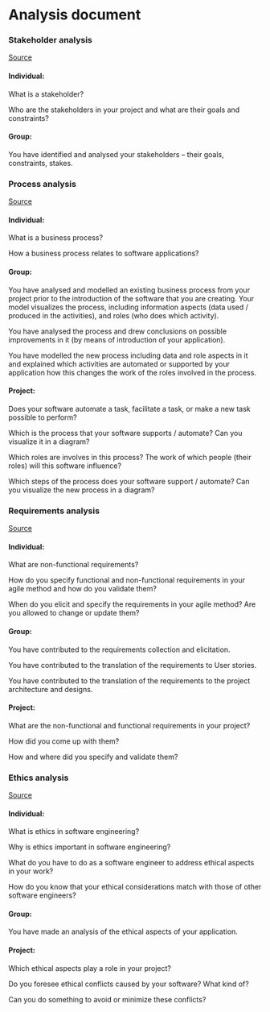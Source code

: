 # Analysis document
### Stakeholder analysis
[Source](https://fhict.instructure.com/courses/13025/pages/stakeholder-analysis-who-has-a-stake-in-the-project-and-in-the-software?module_item_id=916361)
#### Individual:
What is a stakeholder?

Who are the stakeholders in your project and what are their goals and constraints?


#### Group:
You have identified and analysed your stakeholders – their goals, constraints, stakes.

### Process analysis
[Source](https://fhict.instructure.com/courses/13025/pages/process-analysis-which-processes-are-supported-by-your-software?module_item_id=916362)
#### Individual:
What is a business process?

How a business process relates to software applications?


#### Group:
You have analysed and modelled an existing business process from your project prior to the introduction of the software that you are creating. Your model visualizes the process, including information aspects (data used / produced in the activities), and roles (who does which activity).

You have analysed the process and drew conclusions on possible improvements in it (by means of introduction of your application).

You have modelled the new process including data and role aspects in it and explained which activities are automated or supported by your application how this changes the work of the roles involved in the process.


#### Project:
Does your software automate a task, facilitate a task, or make a new task possible to perform?

Which is the process that your software supports / automate? Can you visualize it in a diagram?

Which roles are involves in this process? The work of which people (their roles) will this software influence?

Which steps of the process does your software support / automate? Can you visualize the new process in a diagram?

 
### Requirements analysis
[Source](https://fhict.instructure.com/courses/13025/pages/requirements-analysis-what-do-you-have-to-make?module_item_id=916363)
#### Individual:
What are non-functional requirements?

How do you specify functional and non-functional requirements in your agile method and how do you validate them?

When do you elicit and specify the requirements in your agile method? Are you allowed to change or update them?


#### Group:
You have contributed to the requirements collection and elicitation.

You have contributed to the translation of the requirements to User stories.

You have contributed to the translation of the requirements to the project architecture and designs.


#### Project:
What are the non-functional and functional requirements in your project?

How did you come up with them?

How and where did you specify and validate them?


### Ethics analysis
[Source](https://fhict.instructure.com/courses/13025/pages/ethics-analysis-do-you-think-about-ethical-consequences-from-the-software-you-make?module_item_id=916364)
#### Individual:
What is ethics in software engineering?

Why is ethics important in software engineering?

What do you have to do as a software engineer to address ethical aspects in your work?

How do you know that your ethical considerations match with those of other software engineers?


#### Group:
You have made an analysis of the ethical aspects of your application.


#### Project:
Which ethical aspects play a role in your project?

Do you foresee ethical conflicts caused by your software? What kind of?

Can you do something to avoid or minimize these conflicts?
